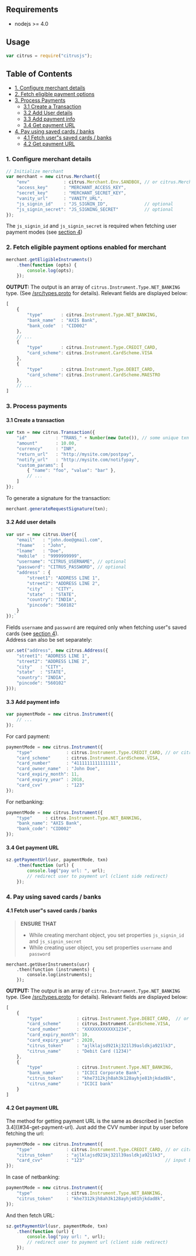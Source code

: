 ## Requirements

- nodejs >= 4.0

## Usage

```js
var citrus = require("citrusjs");
```

## Table of Contents

- [1. Configure merchant details](#1-configure-merchant-details)
- [2. Fetch eligible payment options](#2-fetch-eligible-payment-options-enabled-for-merchant)
- [3. Process Payments](#3-process-payments)
  - [3.1 Create a Transaction](#31-create-a-transaction)
  - [3.2 Add User details](#32-add-user-details)
  - [3.3 Add payment info](#33-add-payment-info)
  - [3.4 Get payment URL](#34-get-payment-url)
- [4. Pay using saved cards / banks](#4-pay-using-saved-cards--banks)
  - [4.1 Fetch user"s saved cards / banks](#41-fetch-users-saved-cards--banks)
  - [4.2 Get payment URL](#42-get-payment-url)

### 1. Configure merchant details

```js
// Initialize merchant
var merchant = new citrus.Merchant({
    "env"             : citrus.Merchant.Env.SANDBOX, // or citrus.Merchant.Env.PRODUCTION
    "access_key"      : "MERCHANT_ACCESS_KEY",
    "secret_key"      : "MERCHANT_SECRET_KEY",
    "vanity_url"      : "VANITY_URL",
    "js_signin_id"    : "JS_SIGNIN_ID",              // optional
    "js_signin_secret": "JS_SIGNING_SECRET"          // optional
});
```

The `js_signin_id` and `js_signin_secret` is required when fetching user payment modes (see [section 4](#4-pay-using-saved-cards--banks))

### 2. Fetch eligible payment options enabled for merchant

```js
merchant.getEligibleInstruments()
    .then(function (opts) {
        console.log(opts);
    });
```

**OUTPUT:**
The output is an array of `citrus.Instrument.Type.NET_BANKING` type. (See [/src/types.proto](/src/types.proto) for details).
Relevant fields are displayed below:

```js
[
    {
        "type"       : citrus.Instrument.Type.NET_BANKING,
        "bank_name"  : "AXIS Bank",
        "bank_code"  : "CID002"
    },
    // ...
    {
        "type"       : citrus.Instrument.Type.CREDIT_CARD,
        "card_scheme": citrus.Instrument.CardScheme.VISA
    },
    {
        "type"       : citrus.Instrument.Type.DEBIT_CARD,
        "card_scheme": citrus.Instrument.CardScheme.MAESTRO
    },
    // ...
]
```

### 3. Process payments

#### 3.1 Create a transaction

```js
var txn = new citrus.Transaction({
    "id"           : "TRANS_" + Number(new Date()), // some unique txn id
    "amount"       : 10.00,
    "currency"     : "INR",
    "return_url"   : "http://mysite.com/postpay",
    "notify_url"   : "http://mysite.com/notifypay",
    "custom_params": [
        { "name": "foo", "value": "bar" },
        // ...
    ]
});
```

To generate a signature for the transaction:

```js
merchant.generateRequestSignature(txn);
```

#### 3.2 Add user details

```js
var usr = new citrus.User({
    "email"   : "john.doe@gmail.com",
    "fname"   : "John",
    "lname"   : "Doe",
    "mobile"  : "9999999999",
    "username": "CITRUS_USERNAME", // optional
    "password": "CITRUS_PASSWORD", // optional
    "address" : {
        "street1": "ADDRESS LINE 1",
        "street2": "ADDRESS LINE 2",
        "city"   : "CITY",
        "state"  : "STATE",
        "country": "INDIA",
        "pincode": "560102"
    }
});`
```

Fields `username` and `password` are required only when fetching user"s saved cards (see [section 4](#4-pay-using-saved-cards--banks)).    
Address can also be set separately:

```js
usr.set("address", new citrus.Address({
    "street1": "ADDRESS LINE 1",
    "street2": "ADDRESS LINE 2",
    "city"   : "CITY",
    "state"  : "STATE",
    "country": "INDIA",
    "pincode": "560102"
}));
```

#### 3.3 Add payment info

```js
var paymentMode = new citrus.Instrument({
    // ...
});
```

For card payment:

```js
paymentMode = new citrus.Instrument({
    "type"             : citrus.Instrument.Type.CREDIT_CARD, // or citrus.Instrument.Type.DEBIT_CARD
    "card_scheme"      : citrus.Instrument.CardScheme.VISA,
    "card_number"      : "4111111111111111",
    "card_owner_name"  : "John Doe",
    "card_expiry_month": 11,
    "card_expiry_year" : 2018,
    "card_cvv"         : "123"
});
```

For netbanking:

```js
paymentMode = new citrus.Instrument({
    "type"     : citrus.Instrument.Type.NET_BANKING,
    "bank_name": "AXIS Bank",
    "bank_code": "CID002"
});
```

#### 3.4 Get payment URL

```js
sz.getPaymentUrl(usr, paymentMode, txn)
    .then(function (url) {
        console.log("pay url: ", url);
        // redirect user to payment url (client side redirect)
    });
```

### 4. Pay using saved cards / banks

#### 4.1 Fetch user"s saved cards / banks

> **ENSURE THAT**
>  
> - While creating merchant object, you set properties `js_signin_id` and `js_signin_secret`
> - While creating user object, you set properties `username` and `password`

```
merchant.getUserInstruments(usr)
    .then(function (instruments) {
        console.log(instruments);
    });
```

**OUTPUT:**
The output is an array of `citrus.Instrument.Type.NET_BANKING` type. (See [/src/types.proto](/src/types.proto) for details).
Relevant fields are displayed below:

```js
[
    { 
        "type"             : citrus.Instrument.Type.DEBIT_CARD,  // or citrus.Instrument.Type.CREDIT_CARD
        "card_scheme"      : citrus,Instrument.CardScheme.VISA,
        "card_number"      : "XXXXXXXXXXXX1234",
        "card_expiry_month": 10,
        "card_expiry_year" : 2020,
        "citrus_token"     : "ajlklajsd921kj321l39asldkja921lk3",
        "citrus_name"      : "Debit Card (1234)"
    },
    { 
        "type"             : citrus.Instrument.Type.NET_BANKING,
        "bank_name"        : "ICICI Corporate Bank",
        "citrus_token"     : "khe7312kjh8ah3k128ayhje81hjkdad8k",
        "citrus_name"      : "ICICI bank"
    }
]
```

#### 4.2 Get payment URL

The method for getting payment URL is the same as described in [section 3.4]((#34-get-payment-url). Just add the CVV number input by user before fetching the url:

```js
paymentMode = new citrus.Instrument({
    "type"             : citrus.Instrument.Type.CREDIT_CARD, // or citrus.Instrument.Type.DEBIT_CARD
    "citrus_token"     : "ajlklajsd921kj321l39asldkja921lk3",
    "card_cvv"         : "123"                               // input by user
});
```

In case of netbanking:

```js
paymentMode = new citrus.Instrument({
    "type"             : citrus.Instrument.Type.NET_BANKING,
    "citrus_token"     : "khe7312kjh8ah3k128ayhje81hjkdad8k",
});
```

And then fetch URL:

```js
sz.getPaymentUrl(usr, paymentMode, txn)
    .then(function (url) {
        console.log("pay url: ", url);
        // redirect user to payment url (client side redirect)
    });
```